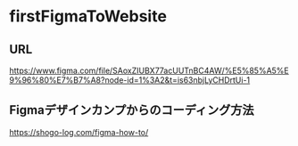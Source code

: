 # firstFigmaToWebsite
## URL
https://www.figma.com/file/SAoxZIUBX77acUUTnBC4AW/%E5%85%A5%E9%96%80%E7%B7%A8?node-id=1%3A2&t=is63nbjLyCHDrtUi-1
## Figmaデザインカンプからのコーディング方法
https://shogo-log.com/figma-how-to/

 
